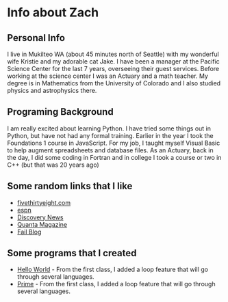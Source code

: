 # Info about Zach
## Personal Info
I live in Mukilteo WA (about 45 minutes north of Seattle) with my wonderful wife Kristie and my adorable cat Jake.  I have been a manager at the Pacific Science Center for the last 7 years, overseeing their guest services.  Before working at the science center I was an Actuary and a math teacher.  My degree is in Mathematics from the University of Colorado and I also studied physics and astrophysics there.

## Programing Background
I am really excited about learning Python.  I have tried some things out in Python, but have not had any formal training.  Earlier in the year I took the Foundations 1 course in JavaScript.  For my job, I taught myself Visual Basic to help augment spreadsheets and database files.  As an Actuary, back in the day, I did some coding in Fortran and in college I took a course or two in C++ (but that was 20 years ago)

## Some random links that I like
* [fivethirtyeight.com](http://fivethirtyeight.com/)
* [espn](http://espn.go.com/)
* [Discovery News](http://news.discovery.com/)
* [Quanta Magazine](https://www.quantamagazine.org/)
* [Fail Blog](http://failblog.cheezburger.com/)

## Some programs that I created
* [Hello World](https://github.com/zachrickert/hello/blob/master/hello.py) - From the first class, I added a loop feature that will go through several languages.
* [Prime](https://github.com/zachrickert/prime/blob/master/prime.py) - From the first class, I added a loop feature that will go through several languages.

